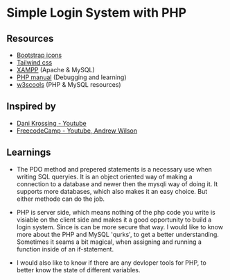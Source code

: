 # Simple Login System with PHP


## Resources
- [Bootstrap icons](https://icons.getbootstrap.com/)
- [Tailwind css](https://tailwindcss.com/)
- [XAMPP](https://www.apachefriends.org/) (Apache & MySQL)
- [PHP manual](https://www.php.net/manual) (Debugging and learning)
- [w3scools](https://www.w3schools.com/) (PHP & MySQL resources)


## Inspired by
- [Dani Krossing - Youtube](https://www.youtube.com/watch?v=gCo6JqGMi30&t=5906s)
- [FreecodeCamp - Youtube, Andrew Wilson](https://www.youtube.com/watch?v=-h7gOJbIpmo&t=6092s)


## Learnings
- The PDO method and prepered statements is a necessary use when writing SQL queryies. It is an object oriented  way of making a connection to a database and newer then the mysqli way of doing it. It supports more databases, which also makes it an easy choice. But either methode can do the job. 

- PHP is server side, which means nothing of the php code you write is visiable on the client side and makes it a good opportunity to build a login system. Since is can be more secure that way. I would like to know more about the PHP and MySQL 'qurks', to get a better understanding. Sometimes it seams a bit magical, when assigning and running a function inside of an if-statement.

- I would also like to know if there are any devloper tools for PHP, to better know the state of different variables. 